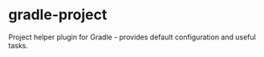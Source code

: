 # gradle-project
Project helper plugin for Gradle - provides default configuration and useful tasks.
